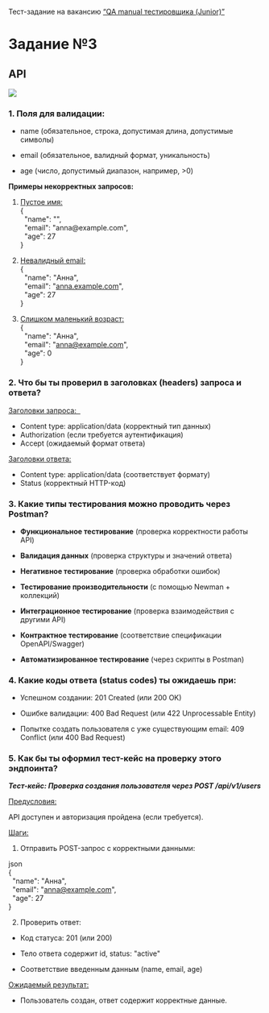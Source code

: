Тест-задание на вакансию [“QA manual тестировщика (Junior)”](https://docs.google.com/document/u/0/d/1Nd_njS7kT9OQEQe2EFTTHL6sCdNDui2ImuoMa3vE-X0/mobilebasic)

# Задание №3

## API

****![](https://lh7-rt.googleusercontent.com/docsz/AD_4nXdNx31IXpOUt8mE5eqecUKu4wt9ivG-bL8j0vyIlwhnHMjljuTXpHLS7-twiS2nx54OCZgfCg_HzK21oN1hQVWktVigkm5D5ZN-8VcmJtNYpspKX6-wdIutc2-8VH1FZqN4U6LY7g?key=AHEji2JFkO4ArO4Hn12TTg)****

### 1. Поля для валидации:

- name (обязательное, строка, допустимая длина, допустимые символы)

- email (обязательное, валидный формат, уникальность)

- age (число, допустимый диапазон, например, >0)

**Примеры некорректных запросов:**

1. <ins>Пустое имя:  </ins>  
{  
  "name": "",  
  "email": "anna\@example.com",  
  "age": 27  
}

2. <ins>Невалидный email:  </ins>  
{  
  "name": "Анна",  
  "email": "[anna.example.com](http://anna.example.com)",  
  "age": 27  
}

3. <ins>Слишком маленький возраст:  </ins>  
{  
  "name": "Анна",  
  "email": "<anna@example.com>",  
  "age": 0  
}  

### 2. Что бы ты проверил в заголовках (headers) запроса и ответа?

<ins>Заголовки запроса:  

* Content type: application/data (корректный тип данных)  
* Authorization (если требуется аутентификация)   
* Accept (ожидаемый формат ответа)  

<ins>Заголовки ответа:

* Content type: application/data (соответствует формату)  
* Status (корректный HTTP-код)  

### 3. Какие типы тестирования можно проводить через Postman?

- **Функциональное тестирование** (проверка корректности работы API)

- **Валидация данных** (проверка структуры и значений ответа)

- **Негативное тестирование** (проверка обработки ошибок)

- **Тестирование производительности** (с помощью Newman + коллекций)

- **Интеграционное тестирование** (проверка взаимодействия с другими API)

- **Контрактное тестирование** (соответствие спецификации OpenAPI/Swagger)

- **Автоматизированное тестирование** (через скрипты в Postman)

### 4. Какие коды ответа (status codes) ты ожидаешь при:

- Успешном создании: 201 Created (или 200 OK)

- Ошибке валидации: 400 Bad Request (или 422 Unprocessable Entity)

* Попытке создать пользователя с уже существующим email: 409 Conflict (или 400 Bad Request)

### 5. Как бы ты оформил тест-кейс на проверку этого эндпоинта?

***Тест-кейс: Проверка создания пользователя через POST /api/v1/users***

<ins>Предусловия:

API доступен и авторизация пройдена (если требуется).

<ins>Шаги:

1. Отправить POST-запрос с корректными данными:

json  
{  
  "name": "Анна",  
  "email": "<anna@example.com>",  
  "age": 27  
}

2. Проверить ответ:

- Код статуса: 201 (или 200)

* Тело ответа содержит id, status: "active"

- Соответствие введенным данным (name, email, age)

<ins>Ожидаемый результат:

- Пользователь создан, ответ содержит корректные данные.
